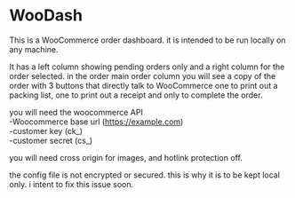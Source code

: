 # WooDash

This is a WooCommerce order dashboard.
it is intended to be run locally on any machine.

It has a left column showing pending orders only and a right column for the order selected.
in the order main order column you will see a copy of the order with 3 buttons that directly talk to WooCommerce one to print out a packing list, one to print out a receipt and only to complete the order.

you will need the woocommerce API <br>
-Woocommerce base url (https://example.com)<br>
-customer key (ck_)<br>
-customer secret (cs_)

you will need cross origin for images, and hotlink protection off.

the config file is not encrypted or secured. this is why it is to be kept local only.
i intent to fix this issue soon.